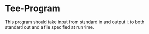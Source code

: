 Tee-Program
===========

This program should take input from standard in and output it to both standard out and a file specified at run time.
